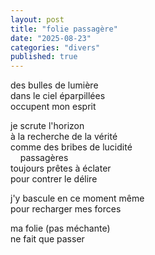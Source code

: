 ```yaml
---
layout: post
title: "folie passagère"
date: "2025-08-23"
categories: "divers"
published: true
---
```


des bulles de lumière  
dans le ciel éparpillées  
occupent mon esprit  

je scrute l'horizon  
à la recherche de la vérité  
comme des bribes de lucidité  
&nbsp;&nbsp;&nbsp;&nbsp;passagères  
toujours prêtes à éclater  
pour contrer le délire  

j'y bascule en ce moment même  
pour recharger mes forces  

ma folie (pas méchante)  
ne fait que passer  
